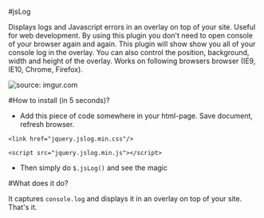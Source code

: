 #jsLog

Displays logs and Javascript errors in an overlay on top of your site. Useful for web development. By using this plugin you don't need to open console of your browser again and again. This plugin will show show you all of your console log in the overlay. You can also control the position, background, width and height of the overlay. Works on following browsers browser (IE9, IE10, Chrome, Firefox).

<img src="http://i.imgur.com/amuqb4jl.png" title="source: imgur.com" />

#How to install (in 5 seconds)?
- Add this piece of code somewhere in your html-page. Save document, refresh browser.

<pre><code>&lt;link href="jquery.jslog.min.css"/&gt;</code></pre>
<pre><code>&lt;script src="jquery.jslog.min.js"&gt;&lt;/script&gt;</code></pre>

- Then simply do ```$.jsLog()``` and see the magic

#What does it do?

It captures ```console.log``` and displays it in an overlay on top of your site. That's it.
